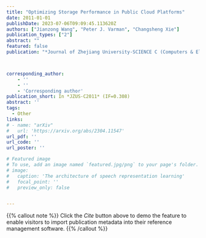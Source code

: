 ```yaml
---
title: "Optimizing Storage Performance in Public Cloud Platforms"
date: 2011-01-01
publishDate: 2023-07-06T09:09:45.113620Z
authors: ["Jianzong Wang", "Peter J. Varman", "Changsheng Xie"]
publication_types: ["2"]
abstract: ""
featured: false
publication: "*Journal of Zhejiang University-SCIENCE C (Computers & Electronics)*"



corresponding_author:
    - ''
    - ''
    - 'Corresponding author'
publication_short: In *JZUS-C2011* (IF=0.308)
abstract: ''
tags:
  - Other
links:
# - name: "arXiv"
#   url: 'https://arxiv.org/abs/2304.11547'
url_pdf: ''
url_code: ''
url_poster: ''

# Featured image
# To use, add an image named `featured.jpg/png` to your page's folder.
# image:
#   caption: 'The architecture of speech representation learning'
#   focal_point: ''
#   preview_only: false


---
```


{{% callout note %}}
Click the _Cite_ button above to demo the feature to enable visitors to import publication metadata into their reference management software.
{{% /callout %}}



